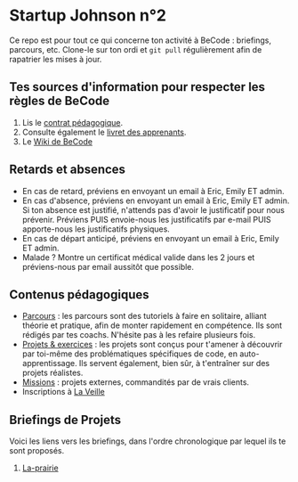 # Startup Johnson n°2

Ce repo est pour tout ce qui concerne ton activité à BeCode : briefings, parcours, etc.
Clone-le sur ton ordi et `git pull` régulièrement afin de rapatrier les mises à jour.

## Tes sources d'information pour respecter les règles de BeCode

1. Lis le [contrat pédagogique](../../../BeCode/blob/master/contratpedagogique.md).
1. Consulte également le [livret des apprenants](./livret-johnson2.pdf).
1. Le [Wiki de BeCode](https://github.com/becodeorg/BeCode/wiki)

## Retards et absences

- En cas de retard, préviens en envoyant un email à Eric, Emily ET admin.
- En cas d'absence, préviens en envoyant un email à Eric, Emily ET admin. Si ton absence est justifié, n'attends pas d'avoir le justificatif pour nous prévenir. Préviens PUIS envoie-nous les justificatifs par e-mail PUIS apporte-nous les justificatifs physiques.
- En cas de départ anticipé, préviens en envoyant un email à Eric, Emily ET admin.
- Malade ? Montre un certificat médical valide dans les 2 jours et préviens-nous par email aussitôt que possible.

## Contenus pédagogiques

- [Parcours](/Parcours) : les parcours sont des tutoriels à faire en solitaire, alliant théorie et pratique, afin de monter rapidement en compétence. Ils sont rédigés par tes coachs. N'hésite pas à les refaire plusieurs fois.  
- [Projets & exercices](/Projects) : les projets sont conçus pour t'amener à découvrir par toi-même des problématiques spécifiques de code, en auto-apprentissage. Ils servent également, bien sûr, à t'entraîner sur des projets réalistes.
- [Missions](/Missions) : projets externes, commandités par de vrais clients.
- Inscriptions à [La Veille](https://github.com/becodeorg/la-veille)

## Briefings de Projets
Voici les liens vers les briefings, dans l'ordre chronologique par lequel ils te sont proposés.

1. [La-prairie](/01-La-prairie/)


